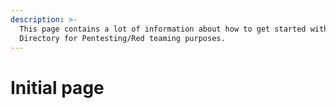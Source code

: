 ```yaml
---
description: >-
  This page contains a lot of information about how to get started with Active
  Directory for Pentesting/Red teaming purposes.
---
```


# Initial page


